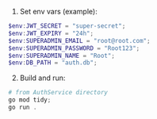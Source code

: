 
1. Set env vars (example):

```powershell
$env:JWT_SECRET = "super-secret";
$env:JWT_EXPIRY = "24h";
$env:SUPERADMIN_EMAIL = "root@root.com";
$env:SUPERADMIN_PASSWORD = "Root123";
$env:SUPERADMIN_NAME = "Root";
$env:DB_PATH = "auth.db";
```

2. Build and run:
```powershell
# from AuthService directory
go mod tidy;
go run .
```
